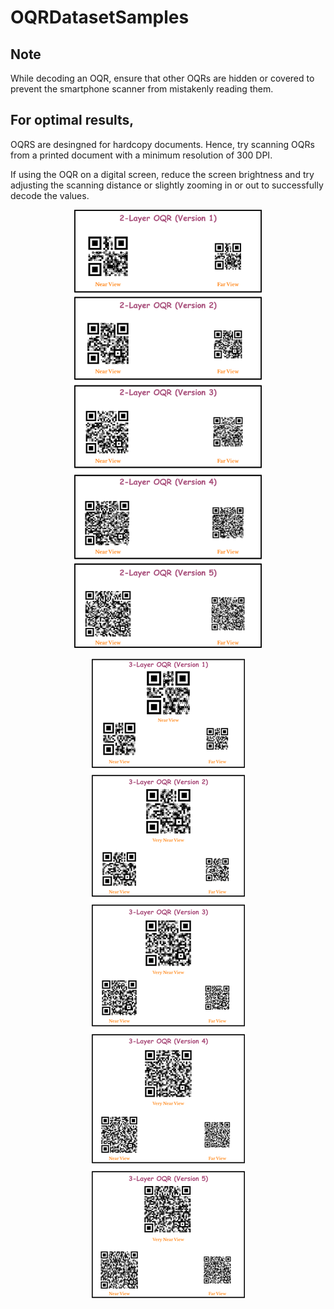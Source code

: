 # OQRDatasetSamples

## Note

While decoding an OQR, ensure that other OQRs are hidden or covered to prevent the smartphone scanner from mistakenly reading them.

## For optimal results,
 OQRS are desingned for hardcopy documents. Hence, try scanning OQRs from a printed document with a minimum resolution of 300 DPI. 
 
 If using the OQR on a digital screen, reduce the screen brightness and try adjusting the scanning distance or slightly zooming in or out to successfully decode the values.

<p align="center">
  <img src="./images/2LayerVerticalGithub.svg" alt="Sample" style="max-width: 300px; height: auto;" />
</p>

<p align="center">
  <img src="./images/3LayerVerticalGithub.svg" alt="Sample" style="max-width: 300px; height: auto;" />
</p>